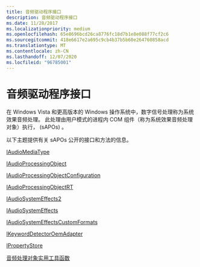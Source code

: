 ```yaml
---
title: 音频驱动程序接口
description: 音频驱动程序接口
ms.date: 11/28/2017
ms.localizationpriority: medium
ms.openlocfilehash: 65e8696bcd26ca8776fc18d7b1e8e088f77cf2c6
ms.sourcegitcommit: 418e6617e2a695c9cb4b37b5b60e264760858acd
ms.translationtype: MT
ms.contentlocale: zh-CN
ms.lasthandoff: 12/07/2020
ms.locfileid: "96785001"
---
```

# <a name="audio-drivers-interfaces"></a>音频驱动程序接口

在 Windows Vista 和更高版本的 Windows 操作系统中，数字信号处理称为系统效果音频处理。 此处理由用户模式的进程内 COM 组件（称为系统效果音频处理对象）执行， (sAPOs) 。

以下主题提供有关 sAPOs 公开的接口和方法的信息。

[IAudioMediaType](/windows/win32/api/audiomediatype/nn-audiomediatype-iaudiomediatype)

[IAudioProcessingObject](/windows/win32/api/audioenginebaseapo/nn-audioenginebaseapo-iaudioprocessingobject)

[IAudioProcessingObjectConfiguration](/windows/win32/api/audioenginebaseapo/nn-audioenginebaseapo-iaudioprocessingobjectconfiguration)

[IAudioProcessingObjectRT](/windows/win32/api/audioenginebaseapo/nn-audioenginebaseapo-iaudioprocessingobjectrt)

[IAudioSystemEffects2](iaudiosystemeffects2.md)

[IAudioSystemEffects](iaudiosystemeffects.md)

[IAudioSystemEffectsCustomFormats](/windows/win32/api/audioenginebaseapo/nn-audioenginebaseapo-iaudiosystemeffectscustomformats)

[IKeywordDetectorOemAdapter](ikeyworddetectoroemadapter.md)

[IPropertyStore](/windows/win32/api/propsys/nn-propsys-ipropertystore)

[音频处理对象实用工具函数](/previous-versions/windows/hardware/drivers/ff536213(v=vs.85)) 

